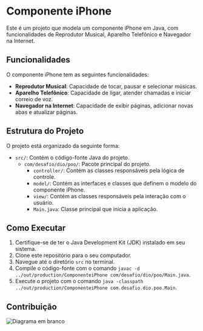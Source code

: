 # Componente iPhone

Este é um projeto que modela um componente iPhone em Java, com funcionalidades de Reprodutor Musical, Aparelho Telefônico e Navegador na Internet.

## Funcionalidades

O componente iPhone tem as seguintes funcionalidades:

- **Reprodutor Musical**: Capacidade de tocar, pausar e selecionar músicas.
- **Aparelho Telefônico**: Capacidade de ligar, atender chamadas e iniciar correio de voz.
- **Navegador na Internet**: Capacidade de exibir páginas, adicionar novas abas e atualizar páginas.

## Estrutura do Projeto

O projeto está organizado da seguinte forma:

- `src/`: Contém o código-fonte Java do projeto.
  - `com/desafio/dio/poo/`: Pacote principal do projeto.
    - `controller/`: Contém as classes responsáveis pela lógica de controle.
    - `model/`: Contém as interfaces e classes que definem o modelo do componente iPhone.
    - `view/`: Contém as classes responsáveis pela interação com o usuário.
    - `Main.java`: Classe principal que inicia a aplicação.

## Como Executar

1. Certifique-se de ter o Java Development Kit (JDK) instalado em seu sistema.
2. Clone este repositório para o seu computador.
3. Navegue até o diretório `src` no terminal.
4. Compile o código-fonte com o comando `javac -d ../out/production/ComponenteiPhone com/desafio/dio/poo/Main.java`.
5. Execute o projeto com o comando `java -classpath ../out/production/ComponenteiPhone com.desafio.dio.poo.Main`.

## Contribuição


![Diagrama em branco](https://github.com/paolazanella/dio-trilha-java-basico/assets/103282431/3323b4fd-5db3-4ef9-baf4-bd7315a2a390)

